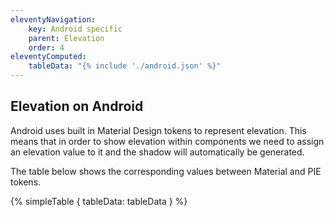 ```yaml
---
eleventyNavigation:
    key: Android specific
    parent: Elevation
    order: 4
eleventyComputed:
    tableData: "{% include './android.json' %}"
---
```


## Elevation on Android

Android uses built in Material Design tokens to represent elevation. This means that in order to show elevation within components we need to assign an elevation value to it and the shadow will automatically be generated.

The table below shows the corresponding values between Material and PIE tokens.

{% simpleTable {
  tableData: tableData
} %}
